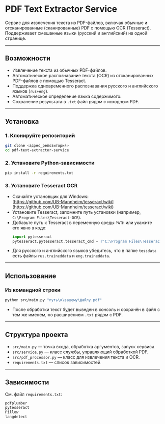 # PDF Text Extractor Service

Сервис для извлечения текста из PDF-файлов, включая обычные и отсканированные (сканированные) PDF с помощью OCR (Tesseract). Поддерживает смешанные языки (русский и английский) на одной странице.

---

## Возможности

- Извлечение текста из обычных PDF-файлов.
- Автоматическое распознавание текста (OCR) из отсканированных PDF-файлов с помощью Tesseract.
- Поддержка одновременного распознавания русского и английского языков (`rus+eng`).
- Автоматическое определение языка содержимого.
- Сохранение результата в `.txt` файл рядом с исходным PDF.

---

## Установка

### 1. Клонируйте репозиторий

```sh
git clone <адрес_репозитория>
cd pdf-text-extractor-service
```

### 2. Установите Python-зависимости

```sh
pip install -r requirements.txt
```

### 3. Установите Tesseract OCR

- Скачайте установщик для Windows:  
  [https://github.com/UB-Mannheim/tesseract/wiki](https://github.com/UB-Mannheim/tesseract/wiki)
- Установите Tesseract, запомните путь установки (например, `C:\Program Files\Tesseract-OCR`).
- Добавьте путь к Tesseract в переменную среды `PATH` или укажите его явно в коде:
  ```python
  import pytesseract
  pytesseract.pytesseract.tesseract_cmd = r'C:\Program Files\Tesseract-OCR\tesseract.exe'
  ```
- Для русского и английского языков убедитесь, что в папке `tessdata` есть файлы `rus.traineddata` и `eng.traineddata`.

---

## Использование

### Из командной строки

```sh
python src/main.py "путь\к\вашему\файлу.pdf"
```

- После обработки текст будет выведен в консоль и сохранён в файл с тем же именем, но расширением `.txt` рядом с PDF.

---

## Структура проекта

- `src/main.py` — точка входа, обработка аргументов, запуск сервиса.
- `src/service.py` — класс службы, управляющий обработкой PDF.
- `src/pdf_processor.py` — класс для извлечения текста и OCR.
- `requirements.txt` — список зависимостей.

---

## Зависимости

См. файл `requirements.txt`:

````txt
pdfplumber
pytesseract
Pillow
langdetect
````